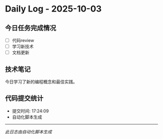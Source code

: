 # Daily Log - 2025-10-03

## 今日任务完成情况
- [ ] 代码review
- [ ] 学习新技术
- [ ] 文档更新

## 技术笔记
今日学习了新的编程概念和最佳实践。

## 代码提交统计
- 提交时间: 17:24:09
- 自动化脚本生成

---
*此日志由自动化脚本生成*

